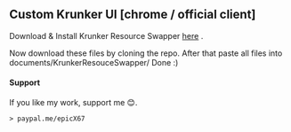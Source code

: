 ## Custom Krunker UI [chrome / official client]

Download & Install Krunker Resource Swapper [here](https://github.com/Tehchy/Krunker-Resource-Swapper) .

Now download these files by cloning the repo.
After that paste all files into documents/KrunkerResouceSwapper/
Done :)

#### Support
If you like my work, support me :blush:.

	> paypal.me/epicX67

